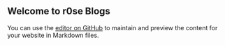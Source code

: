 ## Welcome to r0se Blogs

You can use the [editor on GitHub](https://github.com/r0se0/blogs/edit/master/README.md) to maintain and preview the content for your website in Markdown files.

